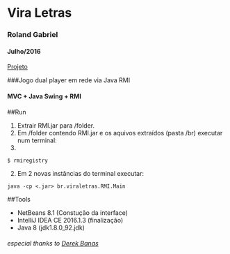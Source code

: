 # Vira Letras
### Roland Gabriel
#### Julho/2016
[Projeto](https://github.com/rolandgnm/ppd/blob/master/RMI/Projeto-Fase2-RMI.pdf)

###Jogo dual player em rede via Java RMI
#### MVC + Java Swing + RMI

##Run
1. Extrair RMI.jar para /folder.
1. Em /folder contendo RMI.jar e os aquivos extraídos (pasta /br) executar num terminal:
  1. 
  ```{r, engine='bash', count_lines} 
  $ rmiregistry
  ```
  2. Em 2 novas instâncias do terminal executar:
  ```{r, engine='bash', count_lines}
  java -cp <.jar> br.viraletras.RMI.Main 
  ```

##Tools
* NetBeans 8.1 (Constução da interface) 
* IntelliJ IDEA CE 2016.1.3 (finalização) 
* Java 8 (jdk1.8.0_92.jdk)

###### especial thanks to [Derek Banas](http://www.newthinktank.com/2013/02/mvc-java-tutorial/)



